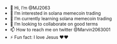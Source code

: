 - 👋 Hi, I’m @MJ2063
- 👀 I’m interested in solana memecoin trading
- 🌱 I’m currently learning solana memecoin trading
- 💞️ I’m looking to collaborate on good terms
- 📫 How to reach me on twitter @Marvin2063001
- ⚡ Fun fact: I love Jesus ♥️♥️

<!---
MJ2063/MJ2063 is a ✨ special ✨ repository because its `README.md` (this file) appears on your GitHub profile.
You can click the Preview link to take a look at your changes.
--->
